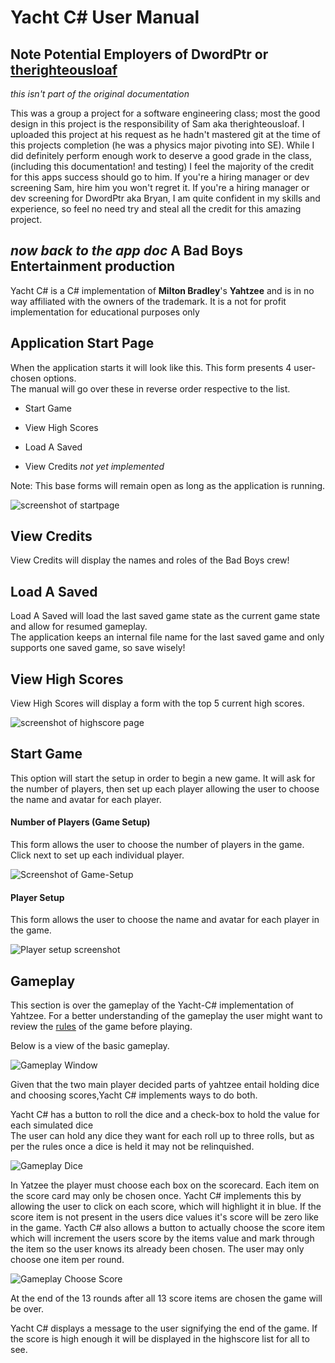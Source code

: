 Yacht C# User Manual
===================

## Note Potential Employers of DwordPtr or [therighteousloaf](https://github.com/righteousloaf)
*this isn't part of the original documentation*

 This was a group a project for a software engineering class; most the good
 design in this project is the responsibility of Sam aka therighteousloaf.
I uploaded this project at his request as he hadn't mastered git at the
 time of this projects completion (he was a physics major pivoting into SE).
 While I did definitely perform enough work to deserve a good grade in the
 class, (including this documentation! and testing) I feel the majority of the credit
 for this apps success should go to him. If you're a hiring manager or dev
 screening Sam, hire him you won't regret it. If you're a hiring manager or dev
 screening for DwordPtr aka Bryan, I am quite confident in my skills and experience, so
 feel no need try and steal all the credit for this amazing project.

*now back to the app doc*
A Bad Boys Entertainment production
---

Yacht C# is a C# implementation of **Milton Bradley**'s **Yahtzee**
and is in no way affiliated with the owners of the trademark.
It is a not for profit implementation for educational purposes only

Application Start Page
---
When the application starts it will look like this.
This form presents 4 user-chosen options.
<br>The manual will go over these in reverse order respective to the list.

* Start Game

* View High Scores

* Load A Saved

* View Credits <i>not yet implemented</i>

Note: This base forms will remain open as long as the application is running.
<!-- all the images folder for clarity's sake-->


![screenshot of startpage](images/New_Images/newStartApp_edited.png)

View Credits
---
View Credits will display the names and roles of the Bad Boys crew!

Load A Saved
---

Load A Saved will  load the last saved game state as the current game state and allow for resumed gameplay.
<br>The application keeps an internal file name for the last saved game and only supports one saved game, so save wisely!

View High Scores
---

View High Scores will display a form with the top 5 current high scores.

![screenshot of highscore page](images/New_Images/HighScorePane_edited.png)

Start Game
---
This option will start the setup in order to begin a new game.
It will ask for the number of players, then set up each player allowing the user to choose the name and avatar for each player.

<h4>Number of Players (Game Setup)</h4>


This form allows the user to choose the number of players in the game.
<br> Click next to set up each individual player.

![Screenshot of Game-Setup](images/New_Images/NumberOfPlayers_edited.png)


<h4>Player Setup</h4>

This form allows the user to choose the name and avatar for each player in the game.

![Player setup screenshot](images/PlayerSetup_edited.png)

Gameplay
---
This section is over the gameplay of the Yacht-C# implementation of Yahtzee.
For a better understanding of the gameplay the user might want to review the [rules](images/http://www.yahtzee.org.uk/rules.html) of the game before playing.

Below is a view of the basic gameplay.

![Gameplay Window](images/New_Images/StartGame_edited.png)

Given that the two main player decided parts of yahtzee entail holding dice and choosing scores,Yacht C# implements ways to do both.

Yacht C# has a button to roll the dice and a check-box to hold the value for each simulated dice
<br>The user can hold any dice they want for each roll up to three rolls, but as per the rules once a dice is held it may not be relinquished.


![Gameplay Dice](images/New_Images/ChooseDice_edited.png)

In Yatzee the player must choose each box on the scorecard. Each item on the score card may only be chosen once.
Yacht C# implements this by allowing the user to click on each score, which will highlight it in blue. If the score item is not present in the users dice values it's score will be zero like in the game.
Yacth C# also allows a button to actually choose the score item which will increment the users score by the items value and mark through the item so the user knows its already been chosen. The user may only choose one item per round.

![Gameplay Choose Score](images/New_Images/ChosenScore_edited.png)

At the end of the 13 rounds after all 13 score items are chosen the game will be over.

Yacht C# displays a message to the user signifying the end of the game. If the score is high enough it will be displayed in the highscore list for all to see.
